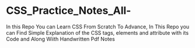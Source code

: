 # CSS_Practice_Notes_All-
In this Repo You can Learn CSS From Scratch To Advance, In This Repo you can Find Simple Explanation of the CSS tags, elements and attribute with its Code and Along Wiith Handwritten Pdf Notes
